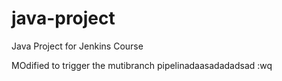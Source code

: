 # java-project
Java Project for Jenkins Course

MOdified to trigger the mutibranch pipelinadaasadadadsad
:wq


